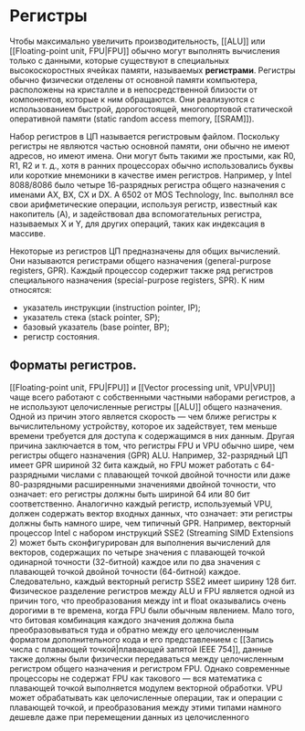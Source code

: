 # Регистры
Чтобы максимально увеличить производительность, [[ALU]] или [[Floating-point unit, FPU|FPU]] обычно могут выполнять вычисления только с данными, которые существуют в специальных высокоскоростных ячейках памяти, называемых **регистрами**. Регистры обычно физически отделены от основной памяти компьютера, расположены на кристалле и в непосредственной близости от компонентов, которые к ним обращаются. Они реализуются с использованием быстрой, дорогостоящей, многопортовой статической оперативной памяти (static random access memory, [[SRAM]]).

Набор регистров в ЦП называется регистровым файлом.
Поскольку регистры не являются частью основной памяти, они обычно не имеют адресов, но имеют имена. Они могут быть такими же простыми, как R0, R1, R2 и т. д., хотя в ранних процессорах обычно использовались буквы или короткие мнемоники в качестве имен регистров. 
Например, у Intel 8088/8086 было четыре 16-разрядных регистра общего назначения с именами AX, BX, CX и DX. А 6502 от MOS Technology, Inc. выполнял все свои арифметические операции, используя регистр, известный как накопитель (A), и задействовал два вспомогательных регистра, называемых X и Y, для других операций, таких как индексация в массиве.

Некоторые из регистров ЦП предназначены для общих вычислений. Они называются регистрами общего назначения (general-purpose registers, GPR). Каждый процессор содержит также ряд регистров специального назначения (special-purpose registers, SPR). К ним относятся:
- указатель инструкции (instruction pointer, IP);
- указатель стека (stack pointer, SP);
- базовый указатель (base pointer, BP);
- регистр состояния.

## Форматы регистров. 
[[Floating-point unit, FPU|FPU]] и [[Vector processing unit, VPU|VPU]] чаще всего работают с собственными частными наборами регистров, а не используют целочисленные регистры [[ALU]] общего назначения. Одной из причин этого является скорость — чем ближе регистры к вычислительному устройству, которое их задействует, тем меньше времени требуется для доступа к содержащимся в них данным. Другая причина заключается в том, что регистры FPU и VPU обычно шире, чем регистры общего назначения (GPR) ALU.
Например, 32-разрядный ЦП имеет GPR шириной 32 бита каждый, но FPU может работать с 64-разрядными числами с плавающей точкой двойной точности или даже 80-разрядными расширенными значениями двойной точности, что означает: его регистры должны быть шириной 64 или 80 бит соответственно. Аналогично каждый регистр, используемый VPU, должен содержать вектор входных данных, что означает: эти регистры должны быть намного шире, чем типичный GPR. Например, векторный процессор Intel с набором инструкций SSE2 (Streaming SIMD Extensions 2) может быть сконфигурирован для выполнения вычислений для векторов, содержащих по четыре значения с плавающей точкой одинарной точности (32-битной) каждое или по два значения с плавающей точкой двойной точности (64-битной) каждое. Следовательно, каждый векторный регистр SSE2 имеет ширину 128 бит.
Физическое разделение регистров между ALU и FPU является одной из причин того, что преобразования между int и float оказывались очень дорогими в те времена, когда FPU были обычным явлением. Мало того, что битовая комбинация каждого значения должна была преобразовываться туда и обратно между его целочисленным форматом дополнительного кода и его представлением с [[Запись числа с плавающей точкой|плавающей запятой IEEE 754]], данные также должны были физически передаваться между целочисленным регистром общего назначения и регистром FPU. Однако современные процессоры не содержат FPU как такового — вся математика с плавающей точкой выполняется модулем векторной обработки. VPU может обрабатывать как целочисленные операции, так и операции с плавающей точкой, и преобразования между этими типами намного дешевле даже при перемещении данных из целочисленного